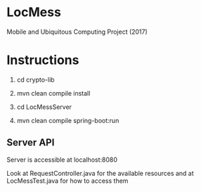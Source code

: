 # LocMess
Mobile and Ubiquitous Computing Project (2017)


# Instructions
1. cd crypto-lib

2. mvn clean compile install

3. cd LocMessServer

4. mvn clean compile spring-boot:run

## Server API
Server is accessible at localhost:8080

Look at RequestController.java for the available resources and at LocMessTest.java for how to access them
